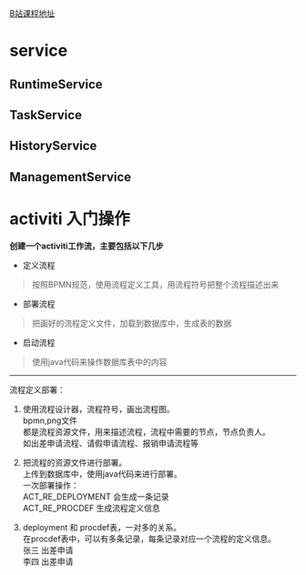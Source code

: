 
[B站课程地址](https://www.bilibili.com/video/BV1H54y167gf/?p=13&spm_id_from=333.788.top_right_bar_window_history.content.click&vd_source=dd9e0d42756c3d61df99de756c651fb9)

# service

## RuntimeService
## TaskService
## HistoryService
## ManagementService




# activiti 入门操作
**创建一个activiti工作流，主要包括以下几步**
- 定义流程
> 按照BPMN规范，使用流程定义工具，用流程符号把整个流程描述出来
-  部署流程
> 把画好的流程定义文件，加载到数据库中，生成表的数据
-  启动流程
> 使用java代码来操作数据库表中的内容 

-----

流程定义部署：
1. 使用流程设计器，流程符号，画出流程图。  
    bpmn,png文件  
    都是流程资源文件，用来描述流程，流程中需要的节点，节点负责人。  
    如出差申请流程、请假申请流程、报销申请流程等
    
2. 把流程的资源文件进行部署。  
    上传到数据库中，使用java代码来进行部署。  
    一次部署操作：  
        ACT_RE_DEPLOYMENT 会生成一条记录  
        ACT_RE_PROCDEF 生成流程定义信息  
        
3. deployment 和 procdef表，一对多的关系。  
    在procdef表中，可以有多条记录，每条记录对应一个流程的定义信息。  
    张三  出差申请  
    李四 出差申请
    
    
            
   
       